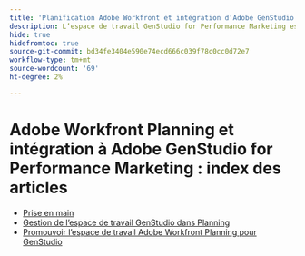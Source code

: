 ```yaml
---
title: 'Planification Adobe Workfront et intégration d’Adobe GenStudio for Performance Marketing : index des articles'
description: L’espace de travail GenStudio for Performance Marketing est disponible dans Adobe Workfront Planning lorsque votre société a acheté les deux produits. Les articles de cette liste décrivent les fonctionnalités disponibles pour cette intégration.
hide: true
hidefromtoc: true
source-git-commit: bd34fe3404e590e74ecd666c039f78c0cc0d72e7
workflow-type: tm+mt
source-wordcount: '69'
ht-degree: 2%

---
```



<!--
Better metadata when published:

---
title: "Adobe Workfront Planning and Adobe GenStudio for Performance Marketing Integration: Article Index"
description: The GenStudio for Performance Marketing workspace is available in Adobe Workfront Planning when your company has purchased both products. The articles in this list describe the functionality available for this integration. 
feature: Workfront Planning
role: User, Admin
author: Alina
recommendations: noDisplay, noCatalog
---
-->

# Adobe Workfront Planning et intégration à Adobe GenStudio for Performance Marketing : index des articles

* [Prise en main](/help/quicksilver/planning/planning-and-genstudio-integration/get-started-with-workfront-planning-and-genstudio-integration.md)
* [Gestion de l’espace de travail GenStudio dans Planning](/help/quicksilver/planning/planning-and-genstudio-integration/manage-gen-studio-workspace-in-planning.md)
* [Promouvoir l’espace de travail Adobe Workfront Planning pour GenStudio](/help/quicksilver/planning/planning-and-genstudio-integration/promote-planning-workspace-to-genstudio.md)
